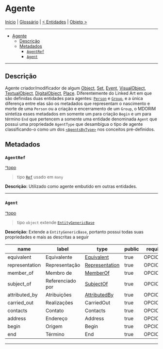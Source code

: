 # Agente

[Início](../../../README.md) | [Glossário](../../glossario.md) | [< Entidades](../entities.md) | [Objeto >](./objeto.md)

---

- [Agente](#agente)
  - [Descrição](#descrição)
  - [Metadados](#metadados)
    - [`AgentRef`](#agentref)
    - [`Agent`](#agent)

---

## Descrição

Agente criador/modificador de algum [Object](object.md), [Set](set.md), [Event](event.md), [VisualObject](visual-object.md), [TextualObject](textual-object.md), [DigitalObject](digital-object.md), [Place](places.md). Diferentemente do Linked Art em que são definidas duas entidades para agentes: [`Person`](https://linked.art/api/1.0/schema_docs/person/) e [`Group`](https://linked.art/api/1.0/schema_docs/group/), e a única diferença entre elas são os metadados que representam o nascimento e morte de uma `Person` ou a criação e encerramento de um `Group`, o MDORIM sintetiza esses metadados em somente um para criação `Begin` e um para término `End` que pertencem a somente uma entidade denominada `Agent` que possui uma propriedade `AgentType` que desambígua o tipo de agente classificando-o como um dos [`<AgentsByType>`](../concepts/pre-defined-concepts.md#agentsbytype) nos conceitos pré-definidos.

## Metadados

### `AgentRef`

[^topo](#agent)

> tipo [`Ref`](./../../metadados.md#ref) usado em `many`

**Descrição:** Utilizado como agente embutido em outras entidades.

---

### `Agent`

[^topo](#agente)

> tipo `object` extende [`EntityGenericBase`](generic.md#entitygenericbase)

**Descrição:** Extende a `EntityGenericBase`, portanto possui todas suas propriedades e mais as descritas a seguir

| name           | label            | type                                                  | public | required     |
| -------------- | ---------------- | ----------------------------------------------------- | ------ | ------------ |
| equivalent     | Equivalente      | [Equivalent](./../../metadados.md#equivalent)         | true   | OPCIONAL     |
| representation | Representação    | [Representation](./../../metadados.md#representation) | true   | OPCIONAL     |
| member_of      | Membro de        | [MemberOf](./../../metadados.md#memberof)             | true   | OPCIONAL     |
| subject_of     | Referenciado por | [SubjectOf](./../../metadados.md#subjectof)           | true   | OPCIONAL     |
| attributed_by  | Atribuições      | [AttributedBy](./../../metadados.md#attributedby)     | true   | OPCIONAL     |
| carried_out    | Realizações      | CarriedOut                                            | true   | OPCIONAL     |
| contacts       | Contato          | Contacts                                              | true   | OPCIONAL     |
| address        | Endereço         | Address                                               | true   | OPCIONAL     |
| begin          | Origem           | Begin                                                 | true   | OPCIONAL     |
| end            | Término          | End                                                   | true   | OPCIONAL     |

---
